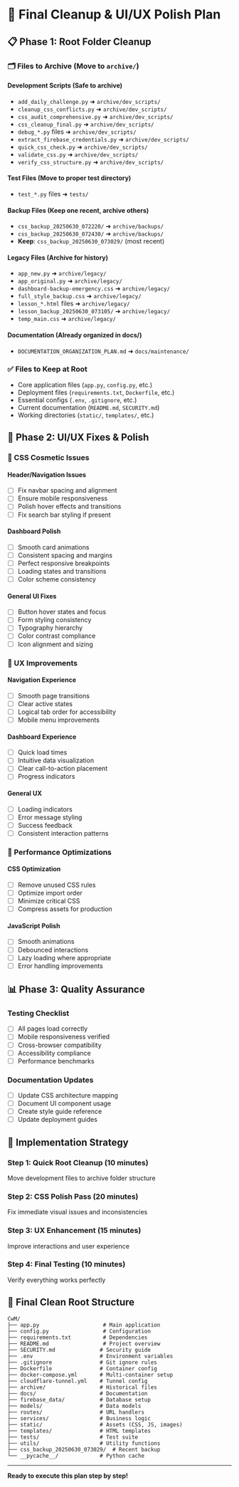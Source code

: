 # 🧹 Final Cleanup & UI/UX Polish Plan

## 📋 **Phase 1: Root Folder Cleanup**

### **🗂️ Files to Archive** (Move to `archive/`)

#### **Development Scripts** (Safe to archive)
- `add_daily_challenge.py` ➜ `archive/dev_scripts/`
- `cleanup_css_conflicts.py` ➜ `archive/dev_scripts/`
- `css_audit_comprehensive.py` ➜ `archive/dev_scripts/`
- `css_cleanup_final.py` ➜ `archive/dev_scripts/`
- `debug_*.py` files ➜ `archive/dev_scripts/`
- `extract_firebase_credentials.py` ➜ `archive/dev_scripts/`
- `quick_css_check.py` ➜ `archive/dev_scripts/`
- `validate_css.py` ➜ `archive/dev_scripts/`
- `verify_css_structure.py` ➜ `archive/dev_scripts/`

#### **Test Files** (Move to proper test directory)
- `test_*.py` files ➜ `tests/`

#### **Backup Files** (Keep one recent, archive others)
- `css_backup_20250630_072220/` ➜ `archive/backups/`
- `css_backup_20250630_072430/` ➜ `archive/backups/`
- **Keep**: `css_backup_20250630_073029/` (most recent)

#### **Legacy Files** (Archive for history)
- `app_new.py` ➜ `archive/legacy/`
- `app_original.py` ➜ `archive/legacy/`
- `dashboard-backup-emergency.css` ➜ `archive/legacy/`
- `full_style_backup.css` ➜ `archive/legacy/`
- `lesson_*.html` files ➜ `archive/legacy/`
- `lesson_backup_20250630_073105/` ➜ `archive/legacy/`
- `temp_main.css` ➜ `archive/legacy/`

#### **Documentation** (Already organized in docs/)
- `DOCUMENTATION_ORGANIZATION_PLAN.md` ➜ `docs/maintenance/`

### **✅ Files to Keep at Root**
- Core application files (`app.py`, `config.py`, etc.)
- Deployment files (`requirements.txt`, `Dockerfile`, etc.)
- Essential configs (`.env`, `.gitignore`, etc.)
- Current documentation (`README.md`, `SECURITY.md`)
- Working directories (`static/`, `templates/`, etc.)

## 📱 **Phase 2: UI/UX Fixes & Polish**

### **🎨 CSS Cosmetic Issues**

#### **Header/Navigation Issues**
- [ ] Fix navbar spacing and alignment
- [ ] Ensure mobile responsiveness
- [ ] Polish hover effects and transitions
- [ ] Fix search bar styling if present

#### **Dashboard Polish**
- [ ] Smooth card animations
- [ ] Consistent spacing and margins
- [ ] Perfect responsive breakpoints
- [ ] Loading states and transitions
- [ ] Color scheme consistency

#### **General UI Fixes**
- [ ] Button hover states and focus
- [ ] Form styling consistency
- [ ] Typography hierarchy
- [ ] Color contrast compliance
- [ ] Icon alignment and sizing

### **🔧 UX Improvements**

#### **Navigation Experience**
- [ ] Smooth page transitions
- [ ] Clear active states
- [ ] Logical tab order for accessibility
- [ ] Mobile menu improvements

#### **Dashboard Experience**
- [ ] Quick load times
- [ ] Intuitive data visualization
- [ ] Clear call-to-action placement
- [ ] Progress indicators

#### **General UX**
- [ ] Loading indicators
- [ ] Error message styling
- [ ] Success feedback
- [ ] Consistent interaction patterns

### **🚀 Performance Optimizations**

#### **CSS Optimization**
- [ ] Remove unused CSS rules
- [ ] Optimize import order
- [ ] Minimize critical CSS
- [ ] Compress assets for production

#### **JavaScript Polish**
- [ ] Smooth animations
- [ ] Debounced interactions
- [ ] Lazy loading where appropriate
- [ ] Error handling improvements

## 📊 **Phase 3: Quality Assurance**

### **Testing Checklist**
- [ ] All pages load correctly
- [ ] Mobile responsiveness verified
- [ ] Cross-browser compatibility
- [ ] Accessibility compliance
- [ ] Performance benchmarks

### **Documentation Updates**
- [ ] Update CSS architecture mapping
- [ ] Document UI component usage
- [ ] Create style guide reference
- [ ] Update deployment guides

## 🎯 **Implementation Strategy**

### **Step 1: Quick Root Cleanup** (10 minutes)
Move development files to archive folder structure

### **Step 2: CSS Polish Pass** (20 minutes)
Fix immediate visual issues and inconsistencies

### **Step 3: UX Enhancement** (15 minutes)
Improve interactions and user experience

### **Step 4: Final Testing** (10 minutes)
Verify everything works perfectly

## 📁 **Final Clean Root Structure**
```
CwM/
├── app.py                    # Main application
├── config.py                 # Configuration
├── requirements.txt          # Dependencies
├── README.md                 # Project overview
├── SECURITY.md              # Security guide
├── .env                     # Environment variables
├── .gitignore               # Git ignore rules
├── Dockerfile               # Container config
├── docker-compose.yml       # Multi-container setup
├── cloudflare-tunnel.yml    # Tunnel config
├── archive/                 # Historical files
├── docs/                    # Documentation
├── firebase_data/           # Database setup
├── models/                  # Data models
├── routes/                  # URL handlers
├── services/                # Business logic
├── static/                  # Assets (CSS, JS, images)
├── templates/               # HTML templates
├── tests/                   # Test suite
├── utils/                   # Utility functions
├── css_backup_20250630_073029/  # Recent backup
└── __pycache__/             # Python cache
```

---

**Ready to execute this plan step by step!**
